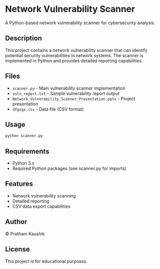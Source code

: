 # Network Vulnerability Scanner

A Python-based network vulnerability scanner for cybersecurity analysis.

## Description

This project contains a network vulnerability scanner that can identify potential security vulnerabilities in network systems. The scanner is implemented in Python and provides detailed reporting capabilities.

## Files

- `scanner.py` - Main vulnerability scanner implementation
- `vuln_report.txt` - Sample vulnerability report output
- `Network_Vulnerability_Scanner_Presentation.pptx` - Project presentation
- `dfgxgx.csv` - Data file (CSV format)

## Usage

```bash
python scanner.py
```

## Requirements

- Python 3.x
- Required Python packages (see scanner.py for imports)

## Features

- Network vulnerability scanning
- Detailed reporting
- CSV data export capabilities

## Author

© Pratham Kaushik 

## License

This project is for educational purposes.
